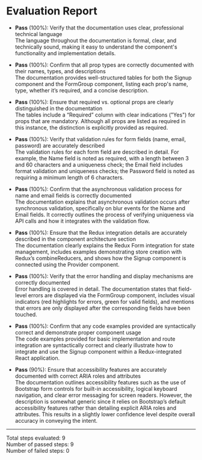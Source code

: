 # Evaluation Report

- **Pass** (100%): Verify that the documentation uses clear, professional technical language  
  The language throughout the documentation is formal, clear, and technically sound, making it easy to understand the component's functionality and implementation details.

- **Pass** (100%): Confirm that all prop types are correctly documented with their names, types, and descriptions  
  The documentation provides well-structured tables for both the Signup component and the FormGroup component, listing each prop's name, type, whether it’s required, and a concise description.

- **Pass** (100%): Ensure that required vs. optional props are clearly distinguished in the documentation  
  The tables include a “Required” column with clear indications ("Yes") for props that are mandatory. Although all props are listed as required in this instance, the distinction is explicitly provided as required.

- **Pass** (100%): Verify that validation rules for form fields (name, email, password) are accurately described  
  The validation rules for each form field are described in detail. For example, the Name field is noted as required, with a length between 3 and 60 characters and a uniqueness check; the Email field includes format validation and uniqueness checks; the Password field is noted as requiring a minimum length of 6 characters.

- **Pass** (100%): Confirm that the asynchronous validation process for name and email fields is correctly documented  
  The documentation explains that asynchronous validation occurs after synchronous validation, specifically on blur events for the Name and Email fields. It correctly outlines the process of verifying uniqueness via API calls and how it integrates with the validation flow.

- **Pass** (100%): Ensure that the Redux integration details are accurately described in the component architecture section  
  The documentation clearly explains the Redux Form integration for state management, includes examples demonstrating store creation with Redux’s combineReducers, and shows how the Signup component is connected using the Provider component.

- **Pass** (100%): Verify that the error handling and display mechanisms are correctly documented  
  Error handling is covered in detail. The documentation states that field-level errors are displayed via the FormGroup component, includes visual indicators (red highlights for errors, green for valid fields), and mentions that errors are only displayed after the corresponding fields have been touched.

- **Pass** (100%): Confirm that any code examples provided are syntactically correct and demonstrate proper component usage  
  The code examples provided for basic implementation and route integration are syntactically correct and clearly illustrate how to integrate and use the Signup component within a Redux-integrated React application.

- **Pass** (90%): Ensure that accessibility features are accurately documented with correct ARIA roles and attributes  
  The documentation outlines accessibility features such as the use of Bootstrap form controls for built-in accessibility, logical keyboard navigation, and clear error messaging for screen readers. However, the description is somewhat generic since it relies on Bootstrap’s default accessibility features rather than detailing explicit ARIA roles and attributes. This results in a slightly lower confidence level despite overall accuracy in conveying the intent.

---

Total steps evaluated: 9  
Number of passed steps: 9  
Number of failed steps: 0